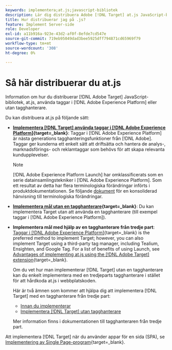 ```yaml
---
keywords: implementera;at.js;javascript-bibliotek
description: Lär dig distribuera Adobe [!DNL Target] at.js JavaScript-bibliotek som använder taggar i Adobe Experience Platform eller utan en tagghanterare.
title: Hur distribuerar jag på .js?
feature: Implement Server-side
role: Developer
exl-id: a11b916a-923e-43d2-af0f-8efde7cd547e
source-git-commit: 719eb95049dad3bee5925dff794871cd65969f79
workflow-type: tm+mt
source-wordcount: '308'
ht-degree: 0%

---
```


# Så här distribuerar du at.js

Information om hur du distribuerar [!DNL Adobe Target] JavaScript-bibliotek, at.js, använda taggar i [!DNL Adobe Experience Platform] eller utan tagghanterare.

Du kan distribuera at.js på följande sätt:

* **[Implementera [!DNL Target] använda taggar i [!DNL Adobe Experience Platform]](https://developer.adobe.com/target/implement/client-side/atjs/how-to-deployatjs/implement-target-using-adobe-launch/){target=_blank}**: Taggar i [!DNL Adobe Experience Platform] är nästa generations tagghanteringsfunktioner från [!DNL Adobe]. Taggar ger kunderna ett enkelt sätt att driftsätta och hantera de analys-, marknadsförings- och reklamtaggar som behövs för att skapa relevanta kundupplevelser.

   >[!NOTE]
   >
   >[!DNL Adobe Experience Platform Launch] har omklassificerats som en serie datainsamlingstekniker i [!DNL Adobe Experience Platform]. Som ett resultat av detta har flera terminologiska förändringar införts i produktdokumentationen. Se följande [dokument](https://experienceleague.adobe.com/docs/experience-platform/tags/term-updates.html?lang=en) för en konsoliderad hänvisning till terminologiska förändringar.

* **[Implementera mål utan en tagghanterare](https://developer.adobe.com/target/implement/client-side/atjs/how-to-deployatjs/implement-target-without-a-tag-manager/){target=_blank}**: Du kan implementera Target utan att använda en tagghanterare (till exempel taggar i [!DNL Adobe Experience Platform]).
* **Implementera mål med hjälp av en tagghanterare från tredje part**: [Taggar i [!DNL Adobe Experience Platform]](https://developer.adobe.com/target/implement/client-side/atjs/how-to-deployatjs/implement-target-using-adobe-launch/){target=_blank} is the preferred method to implement Target; however, you can also implement Target using a third-party tag manager, including Tealium, Ensighten, and Google Tag. For a list of benefits of using Launch, see [Advantages of implementing at.js using the [!DNL Adobe Target] extension](https://developer.adobe.com/target/implement/client-side/atjs/how-to-deployatjs/implement-target-using-adobe-launch/){target=_blank}.

   Om du vet hur man implementerar [!DNL Target] utan en tagghanterare kan du enkelt implementera med en tredjeparts tagghanterare i stället för att hårdkoda at.js i webbplatskoden.

   Här är två ämnen som kommer att hjälpa dig att implementera [!DNL Target] med en tagghanterare från tredje part:

   * [Innan du implementerar](https://developer.adobe.com/target/before-implement/)
   * [Implementera [!DNL Target] utan tagghanterare](https://developer.adobe.com/target/implement/client-side/atjs/how-to-deployatjs/implement-target-without-a-tag-manager/)

   Mer information finns i dokumentationen till tagghanteraren från tredje part.

Att implementera [!DNL Target] när du använder appar för en sida (SPA), se [Implementering av Single Page-program](https://developer.adobe.com/target/implement/client-side/atjs/how-to-deployatjs/target-atjs-single-page-application/){target=_blank}.
